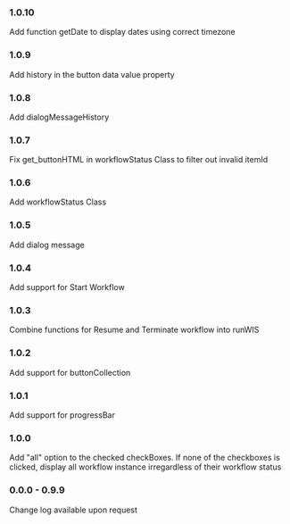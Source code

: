 ### 1.0.10
Add function getDate to display dates using correct timezone

### 1.0.9
Add history in the button data value property

### 1.0.8
Add dialogMessageHistory

### 1.0.7
Fix get_buttonHTML in workflowStatus Class to filter out invalid itemId

### 1.0.6
Add workflowStatus Class

### 1.0.5
Add dialog message

### 1.0.4
Add support for Start Workflow

### 1.0.3
Combine functions for Resume and Terminate workflow into runWIS

### 1.0.2
Add support for buttonCollection

### 1.0.1
Add support for progressBar

### 1.0.0
Add "all" option to the checked checkBoxes. If none of the checkboxes is clicked,
	display all workflow instance irregardless of their workflow status

### 0.0.0 - 0.9.9
Change log available upon request